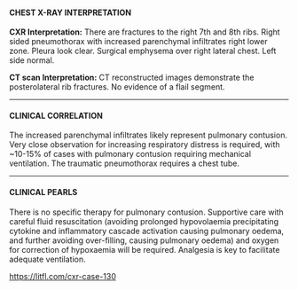 #### CHEST X-RAY INTERPRETATION
**CXR Interpretation:** There are fractures to the right 7th and 8th ribs. Right sided pneumothorax with increased parenchymal infiltrates right lower zone. Pleura look clear. Surgical emphysema over right lateral chest. Left side normal.

**CT scan Interpretation:** CT reconstructed images demonstrate the posterolateral rib fractures. No evidence of a flail segment.

---------------
#### CLINICAL CORRELATION
The increased parenchymal infiltrates likely represent pulmonary contusion. Very close observation for increasing respiratory distress is required, with ~10-15% of cases with pulmonary contusion requiring mechanical ventilation. The traumatic pneumothorax requires a chest tube.

---------------
#### CLINICAL PEARLS
There is no specific therapy for pulmonary contusion. Supportive care with careful fluid resuscitation (avoiding prolonged hypovolaemia precipitating cytokine and inflammatory cascade activation causing pulmonary oedema, and further avoiding over-filling, causing pulmonary oedema) and oxygen for correction of hypoxaemia will be required. Analgesia is key to facilitate adequate ventilation.


<https://litfl.com/cxr-case-130>